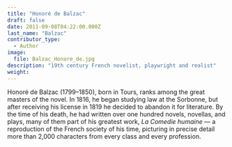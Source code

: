 ```yaml
---
title: "Honoré de Balzac"
draft: false
date: 2011-09-08T04:22:00.000Z
last_name: "Balzac"
contributor_type:
  - Author
image:
  file: Balzac_Honore_de.jpg
description: "19th century French novelist, playwright and realist"
weight:
---
```


Honoré de Balzac (1799–1850), born in Tours, ranks among the great masters of the novel. In 1816, he began studying law at the Sorbonne, but after receiving his license in 1819 he decided to abandon it for literature. By the time of his death, he had written over one hundred novels, novellas, and plays, many of them part of his greatest work, _La Comedie humaine_ –– a reproduction of the French society of his time, picturing in precise detail more than 2,000 characters from every class and every profession.

